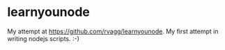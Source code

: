 learnyounode
============

My attempt at https://github.com/rvagg/learnyounode. My first attempt in writing 
nodejs scripts. :-)
